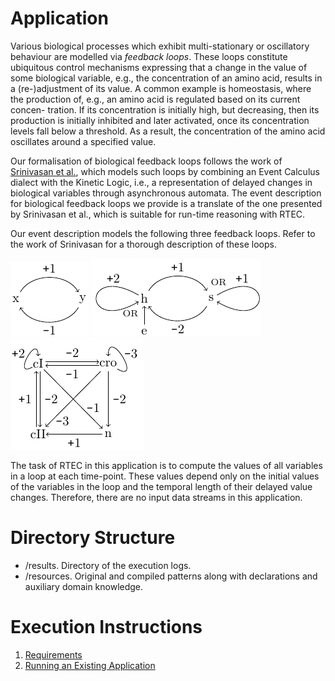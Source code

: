 # Application

Various biological processes which exhibit multi-stationary or oscillatory behaviour are modelled via *feedback loops*. These loops constitute ubiquitous control mechanisms expressing that a change in the value of some biological variable, e.g., the concentration of an amino acid, results in a (re-)adjustment of its value. A common example is homeostasis, where the production of, e.g., an amino acid is regulated based on its current concen- tration. If its concentration is initially high, but decreasing, then its production is initially inhibited and later activated, once its concentration levels fall below a threshold. As a result, the concentration of the amino acid oscillates around a specified value.

Our formalisation of biological feedback loops follows the work of [Srinivasan et al.](https://link.springer.com/article/10.1007/s10994-021-06038-y), which models such loops by combining an Event Calculus dialect with the Kinetic Logic, i.e., a representation of delayed changes in biological variables through asynchronous automata. The event description for biological feedback loops we provide is a translate of the one presented by Srinivasan et al., which is suitable for run-time reasoning with RTEC. 

Our event description models the following three feedback loops. Refer to the work of Srinivasan for a thorough description of these loops.

![simple negative loop](figures/simple_neg.png "A simple negative loop") ![immune response](figures/immune.png "Immune system response") ![phage infection](figures/phage.png "Phage infection") 

The task of RTEC in this application is to compute the values of all variables in a loop at each time-point. These values depend only on the initial values of the variables in the loop and the temporal length of their delayed value changes. Therefore, there are no input data streams in this application.

# Directory Structure
- /results. Directory of the execution logs.
- /resources. Original and compiled patterns along with declarations and auxiliary domain knowledge.

# Execution Instructions

1. [Requirements](../../docs/prolog-requirements.md)
2. [Running an Existing Application](../../docs/prolog-existing-apps.md)


